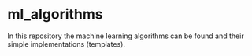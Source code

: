 # ml_algorithms
In this repository the machine learning algorithms can be found and their simple implementations (templates).
